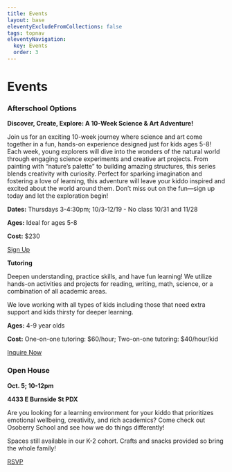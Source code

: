 ```yaml
---
title: Events
layout: base
eleventyExcludeFromCollections: false
tags: topnav
eleventyNavigation:
  key: Events
  order: 3
---
```

# Events[](https://forms.gle/AYH8rhGw3WWL64517)

### Afterschool Options

**Discover, Create, Explore: A 10-Week Science & Art Adventure!**

Join us for an exciting 10-week journey where science and art come together in a fun, hands-on experience designed just for kids ages 5-8! Each week, young explorers will dive into the wonders of the natural world through engaging science experiments and creative art projects. From painting with “nature’s palette” to building amazing structures, this series blends creativity with curiosity. Perfect for sparking imagination and fostering a love of learning, this adventure will leave your kiddo inspired and excited about the world around them. Don’t miss out on the fun—sign up today and let the exploration begin!

**Dates:** Thursdays 3-4:30pm; 10/3-12/19 - No class 10/31 and 11/28

**Ages:** Ideal for ages 5-8

**Cost:** $230

[Sign Up](https://docs.google.com/forms/d/1EyrDIraugki4MGEr6_HHjtzI2EFmgcimQc-Ub7_LKGk/edit)

**Tutoring**

Deepen understanding, practice skills, and have fun learning! We utilize hands-on activities and projects for reading, writing, math, science, or a combination of all academic areas. 

We love working with all types of kids including those that need extra support and kids thirsty for deeper learning.

**Ages:** 4-9 year olds

**Cost:** One-on-one tutoring: $60/hour; Two-on-one tutoring: $40/hour/kid

[Inquire Now](https://docs.google.com/forms/d/e/1FAIpQLSfMShC2-Rna-eS0KvGDc8OC-mugYYjyBcK92I5J_ILM-j7PxQ/viewform)

### Open House

**Oct. 5; 10-12pm**

**4433 E Burnside St PDX**

Are you looking for a learning environment for your kiddo that prioritizes emotional wellbeing, creativity, and rich academics? Come check out Osoberry School and see how we do things differently! 

Spaces still available in our K-2 cohort. Crafts and snacks provided so bring the whole family! 

[RSVP](https://docs.google.com/forms/d/1HWPP9_xRzrWXikGC_dy2KXic-emanbTDJzyvj_b_VO0/edit)
